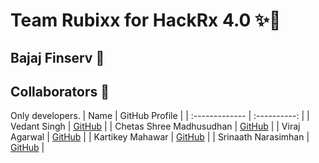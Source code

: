 # Team Rubixx for HackRx 4.0  ✨🚀
## Bajaj Finserv 💫

## Collaborators 🤖
Only developers.
| Name      | GitHub Profile     |
| :------------- | :----------: |
|  Vedant Singh  | [GitHub](https://github.com/vedant-11) |
|  Chetas Shree Madhusudhan | [GitHub]( https://github.com/ChetasShree) |
|  Viraj Agarwal  | [GitHub](https://github.com/agarwalviraj) |
|  Kartikey Mahawar | [GitHub](https://github.com/kartikey321) |
|  Srinaath Narasimhan  | [GitHub](https://github.com/thaanirs) |
